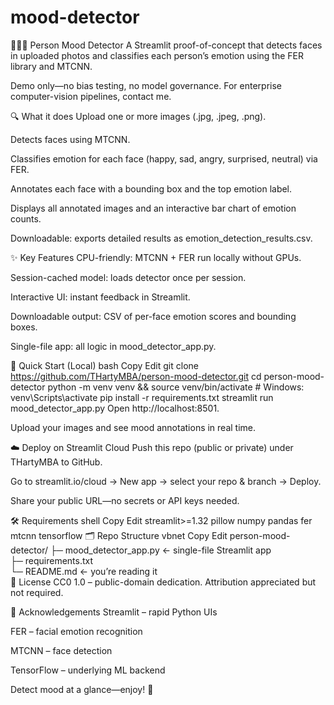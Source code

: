 # mood-detector

🙂🙁😠 Person Mood Detector
A Streamlit proof-of-concept that detects faces in uploaded photos and classifies each person’s emotion using the FER library and MTCNN.

Demo only—no bias testing, no model governance.
For enterprise computer-vision pipelines, contact me.

🔍 What it does
Upload one or more images (.jpg, .jpeg, .png).

Detects faces using MTCNN.

Classifies emotion for each face (happy, sad, angry, surprised, neutral) via FER.

Annotates each face with a bounding box and the top emotion label.

Displays all annotated images and an interactive bar chart of emotion counts.

Downloadable: exports detailed results as emotion_detection_results.csv.

✨ Key Features
CPU-friendly: MTCNN + FER run locally without GPUs.

Session-cached model: loads detector once per session.

Interactive UI: instant feedback in Streamlit.

Downloadable output: CSV of per-face emotion scores and bounding boxes.

Single-file app: all logic in mood_detector_app.py.

🚀 Quick Start (Local)
bash
Copy
Edit
git clone https://github.com/THartyMBA/person-mood-detector.git
cd person-mood-detector
python -m venv venv && source venv/bin/activate   # Windows: venv\Scripts\activate
pip install -r requirements.txt
streamlit run mood_detector_app.py
Open http://localhost:8501.

Upload your images and see mood annotations in real time.

☁️ Deploy on Streamlit Cloud
Push this repo (public or private) under THartyMBA to GitHub.

Go to streamlit.io/cloud → New app → select your repo & branch → Deploy.

Share your public URL—no secrets or API keys needed.

🛠️ Requirements
shell
Copy
Edit
streamlit>=1.32
pillow
numpy
pandas
fer
mtcnn
tensorflow
🗂️ Repo Structure
vbnet
Copy
Edit
person-mood-detector/
├─ mood_detector_app.py    ← single-file Streamlit app  
├─ requirements.txt  
└─ README.md               ← you’re reading it  
📜 License
CC0 1.0 – public-domain dedication. Attribution appreciated but not required.

🙏 Acknowledgements
Streamlit – rapid Python UIs

FER – facial emotion recognition

MTCNN – face detection

TensorFlow – underlying ML backend

Detect mood at a glance—enjoy! 🎉
